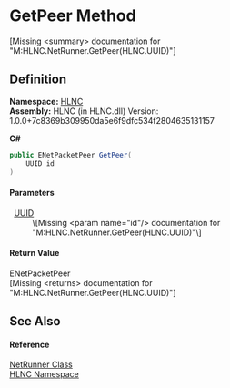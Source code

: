 # GetPeer Method


\[Missing &lt;summary&gt; documentation for "M:HLNC.NetRunner.GetPeer(HLNC.UUID)"\]



## Definition
**Namespace:** <a href="N_HLNC">HLNC</a>  
**Assembly:** HLNC (in HLNC.dll) Version: 1.0.0+7c8369b309950da5e6f9dfc534f2804635131157

**C#**
``` C#
public ENetPacketPeer GetPeer(
	UUID id
)
```



#### Parameters
<dl><dt>  <a href="T_HLNC_UUID">UUID</a></dt><dd>\[Missing &lt;param name="id"/&gt; documentation for "M:HLNC.NetRunner.GetPeer(HLNC.UUID)"\]</dd></dl>

#### Return Value
ENetPacketPeer  
\[Missing &lt;returns&gt; documentation for "M:HLNC.NetRunner.GetPeer(HLNC.UUID)"\]

## See Also


#### Reference
<a href="T_HLNC_NetRunner">NetRunner Class</a>  
<a href="N_HLNC">HLNC Namespace</a>  
